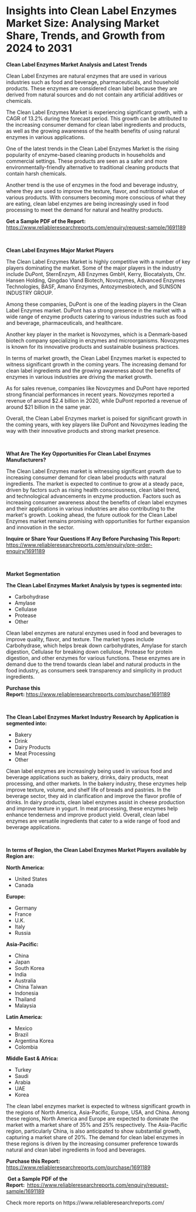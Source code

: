 <p><h1>Insights into Clean Label Enzymes Market Size: Analysing Market Share, Trends, and Growth from 2024 to 2031</h1></p><p><strong>Clean Label Enzymes Market Analysis and Latest Trends</strong></p>
<p><p>Clean Label Enzymes are natural enzymes that are used in various industries such as food and beverage, pharmaceuticals, and household products. These enzymes are considered clean label because they are derived from natural sources and do not contain any artificial additives or chemicals.</p><p>The Clean Label Enzymes Market is experiencing significant growth, with a CAGR of 13.2% during the forecast period. This growth can be attributed to the increasing consumer demand for clean label ingredients and products, as well as the growing awareness of the health benefits of using natural enzymes in various applications.</p><p>One of the latest trends in the Clean Label Enzymes Market is the rising popularity of enzyme-based cleaning products in households and commercial settings. These products are seen as a safer and more environmentally-friendly alternative to traditional cleaning products that contain harsh chemicals.</p><p>Another trend is the use of enzymes in the food and beverage industry, where they are used to improve the texture, flavor, and nutritional value of various products. With consumers becoming more conscious of what they are eating, clean label enzymes are being increasingly used in food processing to meet the demand for natural and healthy products.</p></p>
<p><strong>Get a Sample PDF of the Report:&nbsp;</strong> <a href="https://www.reliableresearchreports.com/enquiry/request-sample/1691189">https://www.reliableresearchreports.com/enquiry/request-sample/1691189</a></p>
<p>&nbsp;</p>
<p><strong>Clean Label Enzymes Major Market Players</strong></p>
<p><p>The Clean Label Enzymes Market is highly competitive with a number of key players dominating the market. Some of the major players in the industry include DuPont, SternEnzym, AB Enzymes GmbH, Kerry, Biocatalysts, Chr. Hansen Holding, Qingdao Vland Biotech, Novozymes, Advanced Enzymes Technologies, BASF, Amano Enzymes, Antozymesbiotech, and SUNSON INDUSTRY GROUP.</p><p>Among these companies, DuPont is one of the leading players in the Clean Label Enzymes market. DuPont has a strong presence in the market with a wide range of enzyme products catering to various industries such as food and beverage, pharmaceuticals, and healthcare.</p><p>Another key player in the market is Novozymes, which is a Denmark-based biotech company specializing in enzymes and microorganisms. Novozymes is known for its innovative products and sustainable business practices.</p><p>In terms of market growth, the Clean Label Enzymes market is expected to witness significant growth in the coming years. The increasing demand for clean label ingredients and the growing awareness about the benefits of enzymes in various industries are driving the market growth.</p><p>As for sales revenue, companies like Novozymes and DuPont have reported strong financial performances in recent years. Novozymes reported a revenue of around $2.4 billion in 2020, while DuPont reported a revenue of around $21 billion in the same year.</p><p>Overall, the Clean Label Enzymes market is poised for significant growth in the coming years, with key players like DuPont and Novozymes leading the way with their innovative products and strong market presence.</p></p>
<p>&nbsp;</p>
<p><strong>What Are The Key Opportunities For Clean Label Enzymes Manufacturers?</strong></p>
<p><p>The Clean Label Enzymes market is witnessing significant growth due to increasing consumer demand for clean label products with natural ingredients. The market is expected to continue to grow at a steady pace, driven by factors such as rising health consciousness, clean label trend, and technological advancements in enzyme production. Factors such as increasing consumer awareness about the benefits of clean label enzymes and their applications in various industries are also contributing to the market's growth. Looking ahead, the future outlook for the Clean Label Enzymes market remains promising with opportunities for further expansion and innovation in the sector.</p></p>
<p><strong>Inquire or Share Your Questions If Any Before Purchasing This Report:</strong> <a href="https://www.reliableresearchreports.com/enquiry/pre-order-enquiry/1691189">https://www.reliableresearchreports.com/enquiry/pre-order-enquiry/1691189</a></p>
<p>&nbsp;</p>
<p><strong>Market Segmentation</strong></p>
<p><strong>The Clean Label Enzymes Market Analysis by types is segmented into:</strong></p>
<p><ul><li>Carbohydrase</li><li>Amylase</li><li>Cellulase</li><li>Protease</li><li>Other</li></ul></p>
<p><p>Clean label enzymes are natural enzymes used in food and beverages to improve quality, flavor, and texture. The market types include Carbohydrase, which helps break down carbohydrates, Amylase for starch digestion, Cellulase for breaking down cellulose, Protease for protein digestion, and other enzymes for various functions. These enzymes are in demand due to the trend towards clean label and natural products in the food industry, as consumers seek transparency and simplicity in product ingredients.</p></p>
<p><strong>Purchase this Report:&nbsp;</strong><a href="https://www.reliableresearchreports.com/purchase/1691189">https://www.reliableresearchreports.com/purchase/1691189</a></p>
<p>&nbsp;</p>
<p><strong>The Clean Label Enzymes Market Industry Research by Application is segmented into:</strong></p>
<p><ul><li>Bakery</li><li>Drink</li><li>Dairy Products</li><li>Meat Processing</li><li>Other</li></ul></p>
<p><p>Clean label enzymes are increasingly being used in various food and beverage applications such as bakery, drinks, dairy products, meat processing, and other markets. In the bakery industry, these enzymes help improve texture, volume, and shelf life of breads and pastries. In the beverage sector, they aid in clarification and improve the flavor profile of drinks. In dairy products, clean label enzymes assist in cheese production and improve texture in yogurt. In meat processing, these enzymes help enhance tenderness and improve product yield. Overall, clean label enzymes are versatile ingredients that cater to a wide range of food and beverage applications.</p></p>
<p>&nbsp;</p>
<p><strong>In terms of Region, the Clean Label Enzymes Market Players available by Region are:</strong></p>
<p>
    <p> <strong> North America: </strong>
        <ul>
            <li>United States</li>
            <li>Canada</li>
        </ul>
        </p> 
    <p> <strong> Europe: </strong>
        <ul>
            <li>Germany</li>
            <li>France</li>
            <li>U.K.</li>
            <li>Italy</li>
            <li>Russia</li>
        </ul>
        </p> 
    <p> <strong> Asia-Pacific: </strong>
        <ul>
            <li>China</li>
            <li>Japan</li>
            <li>South Korea</li>
            <li>India</li>
            <li>Australia</li>
            <li>China Taiwan</li>
            <li>Indonesia</li>
            <li>Thailand</li>
            <li>Malaysia</li>
        </ul>
        </p> 
    <p> <strong> Latin America: </strong>
        <ul>
            <li>Mexico</li>
            <li>Brazil</li>
            <li>Argentina Korea</li>
            <li>Colombia</li>
        </ul>
        </p> 
    <p> <strong> Middle East & Africa: </strong>
        <ul>
            <li>Turkey</li>
            <li>Saudi</li>
            <li>Arabia</li>
            <li>UAE</li>
            <li>Korea</li>
        </ul>
    </p>
    </p>
<p><p>The clean label enzymes market is expected to witness significant growth in the regions of North America, Asia-Pacific, Europe, USA, and China. Among these regions, North America and Europe are expected to dominate the market with a market share of 35% and 25% respectively. The Asia-Pacific region, particularly China, is also anticipated to show substantial growth, capturing a market share of 20%. The demand for clean label enzymes in these regions is driven by the increasing consumer preference towards natural and clean label ingredients in food and beverages.</p></p>
<p><strong>Purchase this Report: </strong><a href="https://www.reliableresearchreports.com/purchase/1691189">https://www.reliableresearchreports.com/purchase/1691189</a></p>
<p>&nbsp;<strong>Get a Sample PDF of the Report:&nbsp;&nbsp;</strong><a href="https://www.reliableresearchreports.com/enquiry/request-sample/1691189">https://www.reliableresearchreports.com/enquiry/request-sample/1691189</a></p>
<p><strong></strong></p>
<p>Check more reports on https://www.reliableresearchreports.com/</p>